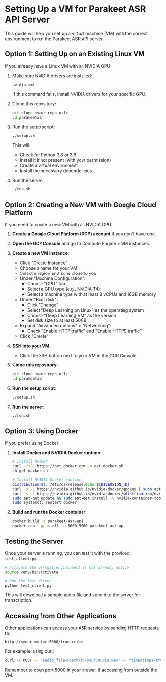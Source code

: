 # Setting Up a VM for Parakeet ASR API Server

This guide will help you set up a virtual machine (VM) with the correct environment to run the Parakeet ASR API server.

## Option 1: Setting Up on an Existing Linux VM

If you already have a Linux VM with an NVIDIA GPU:

1. Make sure NVIDIA drivers are installed:
   ```bash
   nvidia-smi
   ```
   If this command fails, install NVIDIA drivers for your specific GPU.

2. Clone this repository:
   ```bash
   git clone <your-repo-url>
   cd parakeetasr
   ```

3. Run the setup script:
   ```bash
   ./setup.sh
   ```
   This will:
   - Check for Python 3.8 or 3.9
   - Install it if not present (with your permission)
   - Create a virtual environment
   - Install the necessary dependencies

4. Run the server:
   ```bash
   ./run.sh
   ```

## Option 2: Creating a New VM with Google Cloud Platform

If you need to create a new VM with an NVIDIA GPU:

1. **Create a Google Cloud Platform (GCP) account** if you don't have one.

2. **Open the GCP Console** and go to Compute Engine > VM instances.

3. **Create a new VM instance**:
   - Click "Create Instance"
   - Choose a name for your VM
   - Select a region and zone close to you
   - Under "Machine Configuration":
     - Choose "GPU" tab
     - Select a GPU type (e.g., NVIDIA T4)
     - Select a machine type with at least 8 vCPUs and 16GB memory
   - Under "Boot disk":
     - Click "Change"
     - Select "Deep Learning on Linux" as the operating system
     - Choose "Deep Learning VM" as the version
     - Set disk size to at least 50GB
   - Expand "Advanced options" > "Networking":
     - Check "Enable HTTP traffic" and "Enable HTTPS traffic"
   - Click "Create"

4. **SSH into your VM**:
   - Click the SSH button next to your VM in the GCP Console

5. **Clone this repository**:
   ```bash
   git clone <your-repo-url>
   cd parakeetasr
   ```

6. **Run the setup script**:
   ```bash
   ./setup.sh
   ```

7. **Run the server**:
   ```bash
   ./run.sh
   ```

## Option 3: Using Docker

If you prefer using Docker:

1. **Install Docker and NVIDIA Docker runtime**:
   ```bash
   # Install Docker
   curl -fsSL https://get.docker.com -o get-docker.sh
   sh get-docker.sh
   
   # Install NVIDIA Docker runtime
   distribution=$(. /etc/os-release;echo $ID$VERSION_ID)
   curl -s -L https://nvidia.github.io/nvidia-docker/gpgkey | sudo apt-key add -
   curl -s -L https://nvidia.github.io/nvidia-docker/$distribution/nvidia-docker.list | sudo tee /etc/apt/sources.list.d/nvidia-docker.list
   sudo apt-get update && sudo apt-get install -y nvidia-container-toolkit
   sudo systemctl restart docker
   ```

2. **Build and run the Docker container**:
   ```bash
   docker build -t parakeet-asr-api .
   docker run --gpus all -p 5000:5000 parakeet-asr-api
   ```

## Testing the Server

Once your server is running, you can test it with the provided `test_client.py`:

```bash
# Activate the virtual environment if not already active
source venv/bin/activate

# Run the test client
python test_client.py
```

This will download a sample audio file and send it to the server for transcription.

## Accessing from Other Applications

Other applications can access your ASR service by sending HTTP requests to:

```
http://<your-vm-ip>:5000/transcribe
```

For example, using curl:

```bash
curl -X POST -F "audio_file=@path/to/your/audio.wav" -F "timestamps=true" http://<your-vm-ip>:5000/transcribe
```

Remember to open port 5000 in your firewall if accessing from outside the VM. 